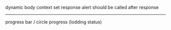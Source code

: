 dynamic body
context set response
alert should be called after response

---
progress bar / circle progress (lodding status) 
